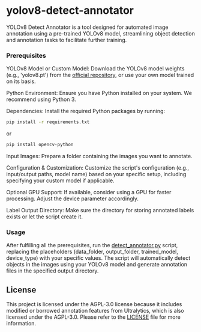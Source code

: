   # yolov8-detect-annotator
  
YOLOv8 Detect Annotator is a tool designed for automated image annotation using a pre-trained YOLOv8 model, streamlining object detection and annotation tasks to facilitate further training.

  ### Prerequisites

YOLOv8 Model or Custom Model: Download the YOLOv8 model weights (e.g., 'yolov8.pt') from the [official repository](https://github.com/ultralytics/ultralytics), or use your own model trained on its basis.

Python Environment: Ensure you have Python installed on your system. We recommend using Python 3.

Dependencies: Install the required Python packages by running:

```bash
pip install -r requirements.txt
```

  or

```bash
pip install opencv-python
```

Input Images: Prepare a folder containing the images you want to annotate.

Configuration & Customization: Customize the script's configuration (e.g., input/output paths, model name) based on your specific setup, including specifying your custom model if applicable.

Optional GPU Support: If available, consider using a GPU for faster processing. Adjust the device parameter accordingly.

Label Output Directory: Make sure the directory for storing annotated labels exists or let the script create it.

  ### Usage
After fulfilling all the prerequisites, run the [detect_annotator.py](detect_annotator.py) script, replacing the placeholders (data_folder, output_folder, trained_model, device_type) with your specific values.
The script will automatically detect objects in the images using your YOLOv8 model and generate annotation files in the specified output directory.

  ## License
This project is licensed under the AGPL-3.0 license because it includes modified or borrowed annotation features from Ultralytics, which is also licensed under the AGPL-3.0. Please refer to the [LICENSE](LICENSE) file for more information.
